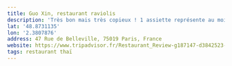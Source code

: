 ```yaml
---
title: Guo Xin, restaurant raviolis
description: 'Très bon mais très copieux ! 1 assiette représente au moins 12 gyozas. Les porcs ciboulette sont top !'
lat: '48.8731135'
lon: '2.3807876'
address: 47 Rue de Belleville, 75019 Paris, France
website: https://www.tripadvisor.fr/Restaurant_Review-g187147-d3842523-Reviews-Guo_Xin-Paris_Ile_de_France.html
tags: restaurant thaï
---
```


